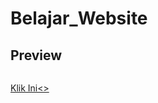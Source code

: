# Belajar_Website

## Preview 
```

```

<a href="https://htmlpreview.github.io/?https://github.com/Cipaxdragon/Setadi/blob/main/index.html">Klik Ini<>
